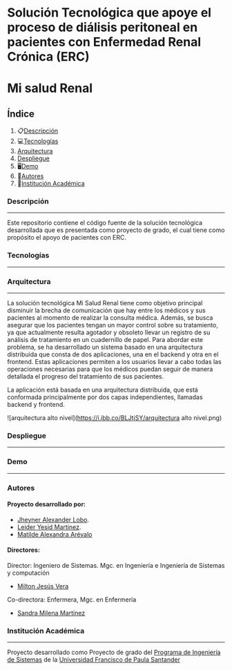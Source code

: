 <p align="center">
  <h1>Solución Tecnológica que apoye el proceso de diálisis peritoneal en pacientes con Enfermedad Renal Crónica (ERC)</h1>
</p>
<p align="center">
  <h1>Mi salud Renal</h1>
</p>

## Índice
1. 📋[Descripción](#descripcion)
2. 💻[Tecnologías](#tecnologías)
3. [Arquitectura](#arquitectura)
4. [Despliegue](#despliegue)
5. 🖥[Demo](#demo)
6. 👫[Autores](#autores)
7. 🏫[Institución Académica](#institución-académica)

### Descripción
___
Este repositorio contiene el código fuente de la solución tecnológica desarrollada que es presentada como proyecto de grado, el cual tiene como propósito el apoyo de pacientes con ERC.

### Tecnologías
___

### Arquitectura
___
La solución tecnológica Mi Salud Renal tiene como objetivo principal disminuir la brecha de comunicación que hay entre los médicos y sus pacientes al momento de realizar la consulta médica. Además, se busca asegurar que los pacientes tengan un mayor control sobre su tratamiento, ya que actualmente resulta agotador y obsoleto llevar un registro de su análisis de tratamiento en un cuadernillo de papel. Para abordar este problema, se ha desarrollado un sistema basado en una arquitectura distribuida que consta de dos aplicaciones, una en el backend y otra en el frontend. Estas aplicaciones permiten a los usuarios llevar a cabo todas las operaciones necesarias para que los médicos puedan seguir de manera detallada el progreso del tratamiento de sus pacientes.

La aplicación está basada en una arquitectura distribuida, que está conformada principalmente por dos capas independientes, llamadas backend y frontend. 

![arquitectura alto nivel](https://i.ibb.co/BLJtjSY/arquitectura alto nivel.png)


### Despliegue
___


### Demo
___

### Autores
#### Proyecto desarrollado por:

- [Jheyner Alexander Lobo](<jheyneralexanderld@ufps.edu.co>).
- [Leider Yesid Martinez](<leideryesidmm@ufps.edu.co>).
- [Matilde Alexandra Arévalo](<matildealexandraal@ufps.edu.co>)

#### Directores:
Director: Ingeniero de Sistemas. Mgc. en Ingeniería e Ingeniería de Sistemas y computación
- [Milton Jesús Vera ](<miltonjesusvc@ufps.edu.co>)
  
Co-directora: Enfermera, Mgc. en Enfermería
- [Sandra Milena Martínez](<sandramilenamr@ufps.edu.co>)


### Institución Académica
___
Proyecto desarrollado como Proyecto de grado del  [Programa de Ingeniería de Sistemas] de la [Universidad Francisco de Paula Santander]

   [Programa de Ingeniería de Sistemas]:<https://ingsistemas.cloud.ufps.edu.co/>
   [Universidad Francisco de Paula Santander]:<https://ww2.ufps.edu.co/>
